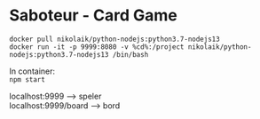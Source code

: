 Saboteur - Card Game
====================

```docker pull nikolaik/python-nodejs:python3.7-nodejs13```  
```docker run -it -p 9999:8080 -v %cd%:/project nikolaik/python-nodejs:python3.7-nodejs13 /bin/bash```  

In container:  
```npm start```  

localhost:9999 --> speler  
localhost:9999/board --> bord  


